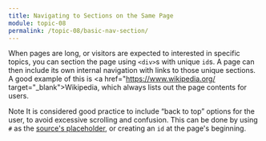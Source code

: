 ```yaml
---
title: Navigating to Sections on the Same Page
module: topic-08
permalink: /topic-08/basic-nav-section/
---
```


<div class="divider-heading"></div>

When pages are long, or visitors are expected to interested in specific topics, you can section the page using `<div>`s with unique `id`s. A page can then include its own internal navigation with links to those unique sections. A good example of this is <a href="https://www.wikipedia.org/ target="_blank">Wikipedia</a>, which always lists out the page contents for users.

<div class="external-embed">
  <p data-height="600" data-theme-id="30567" data-slug-hash="mdEJVJG" data-default-tab="html,result" data-user="retrog4m3r" data-pen-title="HTML Nav Element, Page Navigation" class="codepen"></p>
</div>


<span class="label label-info">Note</span> It is considered good practice to include “back to top” options for the user, to avoid excessive scrolling and confusion. This can be done by using `#` as the [source's placeholder](https://www.w3.org/TR/html5/browsers.html#dom-location-hash), or creating an `id` at the page's beginning.
